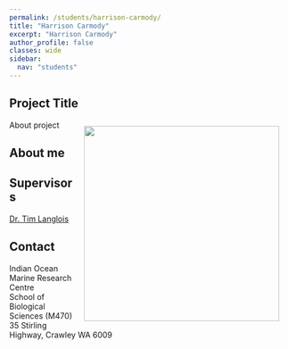 ```yaml
---
permalink: /students/harrison-carmody/
title: "Harrison Carmody"
excerpt: "Harrison Carmody"
author_profile: false
classes: wide
sidebar:
  nav: "students"
---
```

## Project Title
<img class="philprofile" src='/images/' align='right' width="350" hspace="20" vspace="10">
About project

## About me

## Supervisors
[Dr. Tim Langlois](https://uwamegfisheries.github.io/researchers/tim-langlois/)

## Contact
<p class="address"><i class="far fa-building"></i> Indian Ocean Marine Research Centre <br>
School of Biological Sciences (M470)<br>
35 Stirling Highway, Crawley WA 6009</p>

<p class="phoneemail"><i class="far fa-envelope-open"></i>&nbsp;&nbsp;<a href="mailto:"></a><br>

